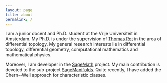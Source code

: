 ```yaml
---
layout: page
title: about
permalink: /
---
```


I am a junior docent and Ph.D. student at the Vrije Universiteit in Amsterdam. My Ph.D. is under the supervision of [Thomas Rot](http://www.few.vu.nl/~trt800/) in the area of differential topology. My general research interests lie in differential topology, differential geometry, computational mathematics and mathematical physics.

Moreover, I am developer in the [SageMath](https://www.sagemath.org/) project. My main contribution is devoted to the sub-project [SageManifolds](https://sagemanifolds.obspm.fr/).  Quite recently, I have added the Chern--Weil approach for characteristic classes.
